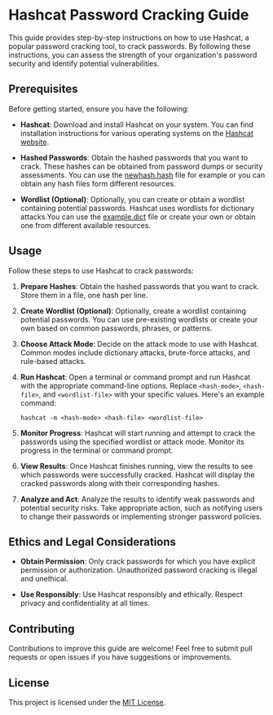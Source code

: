 

# Hashcat Password Cracking Guide

This guide provides step-by-step instructions on how to use Hashcat, a popular password cracking tool, to crack passwords. By following these instructions, you can assess the strength of your organization's password security and identify potential vulnerabilities.

## Prerequisites

Before getting started, ensure you have the following:

- **Hashcat**: Download and install Hashcat on your system. You can find installation instructions for various operating systems on the [Hashcat website](https://hashcat.net/hashcat/).

- **Hashed Passwords**: Obtain the hashed passwords that you want to crack. These hashes can be obtained from password dumps or security assessments. You can use the [newhash.hash](newhash.hash) file for example or you can obtain any hash files form different resources.

- **Wordlist (Optional)**: Optionally, you can create or obtain a wordlist containing potential passwords. Hashcat uses wordlists for dictionary attacks.You can use the [example.dict](example.dict) file or create your own or obtain one from different available resources.

## Usage

Follow these steps to use Hashcat to crack passwords:

1. **Prepare Hashes**: Obtain the hashed passwords that you want to crack. Store them in a file, one hash per line.

2. **Create Wordlist (Optional)**: Optionally, create a wordlist containing potential passwords. You can use pre-existing wordlists or create your own based on common passwords, phrases, or patterns.

3. **Choose Attack Mode**: Decide on the attack mode to use with Hashcat. Common modes include dictionary attacks, brute-force attacks, and rule-based attacks.

4. **Run Hashcat**: Open a terminal or command prompt and run Hashcat with the appropriate command-line options. Replace `<hash-mode>`, `<hash-file>`, and `<wordlist-file>` with your specific values. Here's an example command:

   ```
   hashcat -m <hash-mode> <hash-file> <wordlist-file>
   ```

5. **Monitor Progress**: Hashcat will start running and attempt to crack the passwords using the specified wordlist or attack mode. Monitor its progress in the terminal or command prompt.

6. **View Results**: Once Hashcat finishes running, view the results to see which passwords were successfully cracked. Hashcat will display the cracked passwords along with their corresponding hashes.

7. **Analyze and Act**: Analyze the results to identify weak passwords and potential security risks. Take appropriate action, such as notifying users to change their passwords or implementing stronger password policies.

## Ethics and Legal Considerations

- **Obtain Permission**: Only crack passwords for which you have explicit permission or authorization. Unauthorized password cracking is illegal and unethical.

- **Use Responsibly**: Use Hashcat responsibly and ethically. Respect privacy and confidentiality at all times.

## Contributing

Contributions to improve this guide are welcome! Feel free to submit pull requests or open issues if you have suggestions or improvements.

## License

This project is licensed under the [MIT License](LICENSE).

